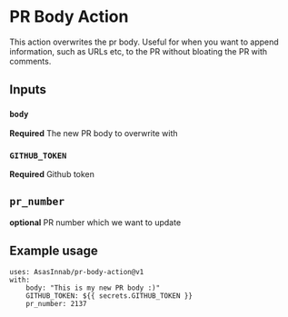 # PR Body Action

This action overwrites the pr body. Useful for when you want to append information, such as URLs etc, to the PR without bloating the PR with comments.

## Inputs

### `body`

**Required** The new PR body to overwrite with

### `GITHUB_TOKEN`

**Required** Github token

## `pr_number`

**optional** PR number which we want to update

## Example usage

    uses: AsasInnab/pr-body-action@v1
    with:
        body: "This is my new PR body :)"
        GITHUB_TOKEN: ${{ secrets.GITHUB_TOKEN }}
        pr_number: 2137
